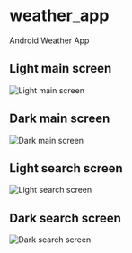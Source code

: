 # weather_app
Android Weather App

## Light main screen
![Light main screen](./pictures/light_weather.png)

## Dark main screen
![Dark main screen](./pictures/dark_weather.png)

## Light search screen
![Light search screen](./pictures/light_search.png)

## Dark search screen
![Dark search screen](./pictures/dark_search.png)

